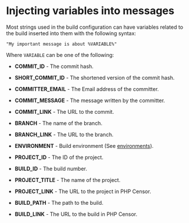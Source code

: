 Injecting variables into messages
=================================

Most strings used in the build configuration can have variables related to the build inserted into them with the 
following syntax:

```
"My important message is about %VARIABLE%"
```

Where `VARIABLE` can be one of the following:

* **COMMIT_ID** - The commit hash.

* **SHORT_COMMIT_ID** - The shortened version of the commit hash.

* **COMMITTER_EMAIL** - The Email address of the committer.

* **COMMIT_MESSAGE** - The message written by the committer.

* **COMMIT_LINK** - The URL to the commit.

* **BRANCH** - The name of the branch.

* **BRANCH_LINK** - The URL to the branch.

* **ENVIRONMENT** - Build environment (See [environments](environments.md)).

* **PROJECT_ID** - The ID of the project.

* **BUILD_ID** - The build number.

* **PROJECT_TITLE** - The name of the project.

* **PROJECT_LINK** - The URL to the project in PHP Censor.

* **BUILD_PATH** - The path to the build.

* **BUILD_LINK** - The URL to the build in PHP Censor.
